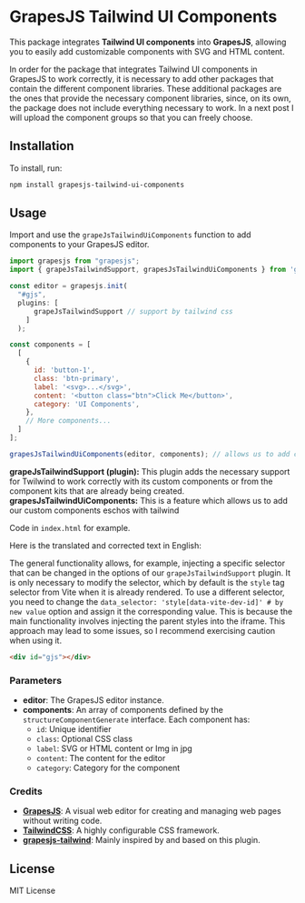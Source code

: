 # GrapesJS Tailwind UI Components

This package integrates **Tailwind UI components** into **GrapesJS**, allowing you to easily add customizable components with SVG and HTML content.

In order for the package that integrates Tailwind UI components in GrapesJS to work correctly, it is necessary to add other packages that contain the different component libraries. These additional packages are the ones that provide the necessary component libraries, since, on its own, the package does not include everything necessary to work. In a next post I will upload the component groups so that you can freely choose.

## Installation

To install, run:

```bash
npm install grapesjs-tailwind-ui-components
```

## Usage

Import and use the `grapeJsTailwindUiComponents` function to add components to your GrapesJS editor.

```javascript
import grapesjs from "grapesjs";
import { grapeJsTailwindSupport, grapesJsTailwindUiComponents } from 'grapesjs-tailwind-ui-components';

const editor = grapesjs.init(
  "#gjs",
  plugins: [
      grapeJsTailwindSupport // support by tailwind css
    ]
  );

const components = [
  [
    {
      id: 'button-1',
      class: 'btn-primary',
      label: '<svg>...</svg>',
      content: '<button class="btn">Click Me</button>',
      category: 'UI Components',
    },
    // More components...
  ]
];

grapesJsTailwindUiComponents(editor, components); // allows us to add components with a certain structure that use tailwind
```
**grapeJsTailwindSupport (plugin):**
This plugin adds the necessary support for Twilwind to work correctly with its custom components or from the component kits that are already being created.
**grapesJsTailwindUiComponents:**
This is a feature which allows us to add our custom components eschos with tailwind

Code in `index.html` for example.

Here is the translated and corrected text in English:

The general functionality allows, for example, injecting a specific selector that can be changed in the options of our `grapeJsTailwindSupport` plugin. It is only necessary to modify the selector, which by default is the `style` tag selector from Vite when it is already rendered. To use a different selector, you need to change the `data_selector: 'style[data-vite-dev-id]' # by new value` option and assign it the corresponding value. This is because the main functionality involves injecting the parent styles into the iframe. This approach may lead to some issues, so I recommend exercising caution when using it.

```html
<div id="gjs"></div>
```


### Parameters

- **editor**: The GrapesJS editor instance.
- **components**: An array of components defined by the `structureComponentGenerate` interface. Each component has:
  - `id`: Unique identifier
  - `class`: Optional CSS class
  - `label`: SVG or HTML content or Img in jpg
  - `content`: The content for the editor
  - `category`: Category for the component

### Credits
- **[GrapesJS](https://grapesjs.com/)**: A visual web editor for creating and managing web pages without writing code.
- **[TailwindCSS](https://tailwindcss.com/)**: A highly configurable CSS framework.
- **[grapesjs-tailwind](https://github.com/Ju99ernaut/grapesjs-tailwind)**: Mainly inspired by and based on this plugin.


## License

MIT License
